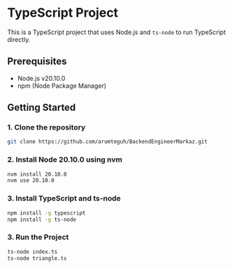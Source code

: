# TypeScript Project

This is a TypeScript project that uses Node.js and `ts-node` to run TypeScript directly.

## Prerequisites

- Node.js v20.10.0
- npm (Node Package Manager)

## Getting Started

### 1. Clone the repository

```bash
git clone https://github.com/arumteguh/BackendEngineerMarkaz.git

```

### 2. Install Node 20.10.0 using nvm

```bash
nvm install 20.10.0
nvm use 20.10.0

```

### 3. Install TypeScript and ts-node

```bash
npm install -g typescript
npm install -g ts-node

```

### 3. Run the Project
```bash
ts-node index.ts
ts-node triangle.ts

```


